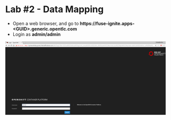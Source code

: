 # Lab \#2 - Data Mapping

* Open a web browser, and go to **https://fuse-ignite.apps-&lt;GUID&gt;.generic.opentlc.com**
* Login as **admin/admin**

![login as admin/admin](../.gitbook/assets/image%20%2866%29.png)



## 





